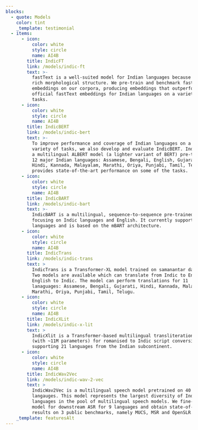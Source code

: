 ```yaml
---
blocks:
  - quote: Models
    color: tint
    _template: testimonial
  - items:
      - icon:
          color: white
          style: circle
          name: AI4B
        title: IndicFT
        link: /models/indic-ft
        text: >-
          fastText is a well-suited model for Indian languages because of their
          rich morphological structure. We pre-train and benchmark fastText
          embeddings on our corpora, producing embeddings that outperform the
          official fastText embeddings for Indian languages on a variety of
          tasks.
      - icon:
          color: white
          style: circle
          name: AI4B
        title: IndicBERT
        link: /models/indic-bert
        text: >-
          To improve performance and coverage of Indian languages on a wide
          variety of tasks, we also develop and evaluate IndicBERT. IndicBERT is
          a multilingual ALBERT model (a lighter variant of BERT) pre-trained on
          12 major Indian languages: Assamese, Bengali, English, Gujarati,
          Hindi, Kannada, Malayalam, Marathi, Oriya, Punjabi, Tamil, Telugu. It
          provides state-of-the-art performance on some of the tasks.
      - icon:
          color: white
          style: circle
          name: AI4B
        title: IndicBART
        link: /models/indic-bart
        text: >-
          IndicBART is a multilingual, sequence-to-sequence pre-trained model
          focusing on Indic languages and English. It currently supports 12
          languages and is based on the mBART architecture.
      - icon:
          color: white
          style: circle
          name: AI4B
        title: IndicTrans
        link: /models/indic-trans
        text: >
          IndicTrans is a Transformer-XL model trained on samanantar dataset.
          Two models are available which can translate from Indic to English and
          English to Indic. The model can perform translations for 11
          lanaguages: Assamese, Bengali, Gujarati, Hindi, Kannada, Malayalam,
          Marathi, Oriya, Punjabi, Tamil, Telugu.
      - icon:
          color: white
          style: circle
          name: AI4B
        title: IndicXLit
        link: /models/indic-x-lit
        text: >
          IndicXlit is a Transformer-based multilingual transliteration model
          (with ~11M parameters) for romanised to Indic script conversion,
          supporting 21 languages from the Indian subcontinent.
      - icon:
          color: white
          style: circle
          name: AI4B
        title: IndicWav2Vec
        link: /models/indic-wav-2-vec
        text: >
          IndicWav2Vec is a multilingual speech model pretrained on 40 Indian
          langauges. This model represents the largest diversity of Indian
          languages in the pool of multilingual speech models. We fine-tune this
          model for downstream ASR for 9 languages and obtain state-of-the-art
          results on 3 public benchmarks, namely MUCS, MSR and OpenSLR.
    _template: featuresAlt
---
```


